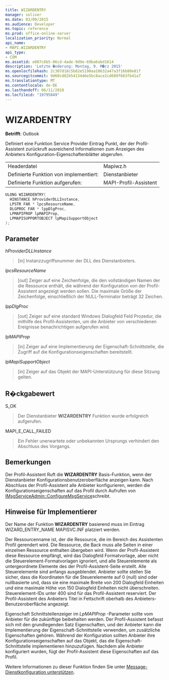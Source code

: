 ```yaml
---
title: WIZARDENTRY
manager: soliver
ms.date: 03/09/2015
ms.audience: Developer
ms.topic: reference
ms.prod: office-online-server
localization_priority: Normal
api_name:
- MAPI.WIZARDENTRY
api_type:
- COM
ms.assetid: e807c6b5-06cd-4ade-9d9e-69ba6abd1614
description: 'Letzte �nderung: Montag, 9. M�rz 2015'
ms.openlocfilehash: 2c307d18c5b62e5190aa10632a47a3f16b80e81f
ms.sourcegitcommit: 9d60cd82b5413446e5bc8ace2cd689f683fb41a7
ms.translationtype: MT
ms.contentlocale: de-DE
ms.lasthandoff: 06/11/2018
ms.locfileid: "19795849"
---
```

# <a name="wizardentry"></a>WIZARDENTRY

  
  
**Betrifft**: Outlook 
  
Definiert eine Funktion Service Provider Eintrag Punkt, der der Profil-Assistent zurückruft ausreichend Informationen zum Anzeigen des Anbieters Konfiguration-Eigenschaftenblätter abgerufen. 
  
|||
|:-----|:-----|
|Headerdatei  <br/> |Mapiwz.h  <br/> |
|Definierte Funktion von implementiert:  <br/> |Dienstanbieter  <br/> |
|Definierte Funktion aufgerufen:  <br/> |MAPI-Profil-Assistent  <br/> |
   
```cpp
ULONG WIZARDENTRY(
  HINSTANCE hProviderDLLInstance,
  LPSTR FAR * lpcsResourceName,
  DLGPROC FAR * lppDlgProc,
  LPMAPIPROP lpMAPIProp,
  LPMAPISUPPORTOBJECT lpMapiSupportObject
);
```

## <a name="parameters"></a>Parameter

 _hProviderDLLInstance_
  
> [in] Instanzzugriffsnummer der DLL des Dienstanbieters. 
    
 _lpcsResourceName_
  
> [out] Zeiger auf eine Zeichenfolge, die den vollständigen Namen der die Ressource enthält, die während der Konfiguration von der Profil-Assistent angezeigt werden sollen. Die maximale Größe der Zeichenfolge, einschließlich der NULL-Terminator beträgt 32 Zeichen. 
    
 _lppDlgProc_
  
> [out] Zeiger auf eine standard Windows Dialogfeld Feld Prozedur, die mithilfe des Profil-Assistenten, um die Anbieter von verschiedenen Ereignisse benachrichtigen aufgerufen wird. 
    
 _lpMAPIProp_
  
> [in] Zeiger auf eine Implementierung der Eigenschaft-Schnittstelle, die Zugriff auf die Konfigurationseigenschaften bereitstellt. 
    
 _lpMapiSupportObject_
  
> [in] Zeiger auf das Objekt der MAPI-Unterstützung für diese Sitzung gelten.
    
## <a name="return-value"></a>R�ckgabewert

S_OK 
  
> Der Dienstanbieter **WIZARDENTRY** Funktion wurde erfolgreich aufgerufen. 
    
MAPI_E_CALL_FAILED 
  
> Ein Fehler unerwartete oder unbekannten Ursprungs verhindert den Abschluss des Vorgangs.
    
## <a name="remarks"></a>Bemerkungen

Der Profil-Assistent Ruft die **WIZARDENTRY** Basis-Funktion, wenn der Dienstanbieter Konfigurationsbenutzeroberfläche anzeigen kann. Nach Abschluss der Profil-Assistent alle Anbieter konfigurieren, werden die Konfigurationseigenschaften auf das Profil durch Aufrufen von [IMsgServiceAdmin::ConfigureMsgService](imsgserviceadmin-configuremsgservice.md)schreibt. 
  
## <a name="notes-to-implementers"></a>Hinweise für Implementierer

Der Name der Funktion **WIZARDENTRY** basierend muss im Eintrag WIZARD_ENTRY_NAME MAPISVC.INF platziert werden. 
  
Der Ressourcenname ist, der die Ressource, die im Bereich des Assistenten Profil gerendert wird. Die Ressource, die Back muss alle Seiten in einer einzelnen Ressource enthalten übergeben wird. Wenn der Profil-Assistent diese Ressource empfängt, wird das Dialogfeld Formatvorlage, aber nicht die Steuerelement-Formatvorlagen ignoriert, und alle Steuerelemente als untergeordnete Elemente des der Profil-Assistent-Seite erstellt. Alle Steuerelemente sind anfangs ausgeblendet. Anbieter sollte stellen Sie sicher, dass die Koordinaten für die Steuerelemente auf 0 (null) sind oder nullbasierte und, dass sie eine maximale Breite von 200 Dialogfeld Einheiten und eine maximale Höhe von 150 Dialogfeld Einheiten nicht überschreiten. Steuerelement-IDs unter 400 sind für das Profil-Assistent reserviert. Der Profil-Assistent des Anbieters Titel in Fettschrift oberhalb des Anbieters-Benutzeroberfläche angezeigt. 
  
Eigenschaft Schnittstellenzeiger im _LpMAPIProp_ -Parameter sollte vom Anbieter für die zukünftige beibehalten werden. Der Profil-Assistent befasst sich mit den grundlegenden Satz Eigenschaften, und der Anbieter kann die Implementierung der Eigenschaft-Schnittstelle verwenden, um zusätzliche Eigenschaften gehören. Während der Konfiguration sollten Anbieter ihre Konfigurationseigenschaften auf das Objekt, das die Eigenschaft-Schnittstelle implementieren hinzuzufügen. Nachdem alle Anbieter konfiguriert wurden, fügt der Profil-Assistent diese Eigenschaften auf das Profil. 
  
Weitere Informationen zu dieser Funktion finden Sie unter [Message-Dienstkonfiguration unterstützen](supporting-message-service-configuration.md). 
  

